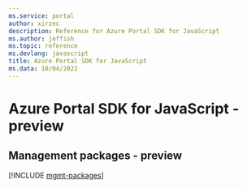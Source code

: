 ```yaml
---
ms.service: portal
author: xirzec
description: Reference for Azure Portal SDK for JavaScript
ms.author: jeffish
ms.topic: reference
ms.devlang: javascript
title: Azure Portal SDK for JavaScript
ms.data: 10/04/2022
---
```

# Azure Portal SDK for JavaScript - preview

## Management packages - preview
[!INCLUDE [mgmt-packages](portal-mgmt-index.md)]